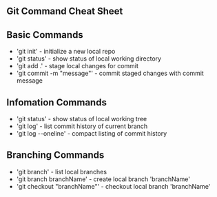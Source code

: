 ## Git Command Cheat Sheet

## Basic Commands

* 'git init' - initialize a new local repo
* 'git status' - show status of local working directory
* 'git add .' - stage local changes for commit
* 'git commit -m "message"' - commit staged changes with commit message

## Infomation Commands

* 'git status' - show status of local working tree
* 'git log' - list commit history of current branch
* 'git log --oneline' - compact listing of commit history

## Branching Commands

* 'git branch' - list local branches
* 'git branch branchName' - create local branch 'branchName'
* 'git checkout "branchName"' - checkout local branch 'branchName'
